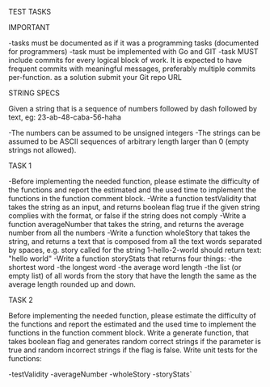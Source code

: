 TEST TASKS

IMPORTANT 

-tasks must be documented as if it was a programming tasks (documented for programmers)
-task must be implemented with Go and GIT
-task MUST include commits for every logical block of work. It is expected to have frequent commits with meaningful messages, preferably multiple commits per-function.
  as a solution submit your Git repo URL

STRING SPECS

Given a string that is a sequence of numbers followed by dash followed by text, eg: 23-ab-48-caba-56-haha

-The numbers can be assumed to be unsigned integers
-The strings can be assumed to be ASCII sequences of arbitrary length larger than 0 (empty strings not allowed).

TASK 1

-Before implementing the needed function, please estimate the difficulty of the functions and report the estimated and the used time to implement the functions in the function comment block.
-Write a function testValidity that takes the string as an input, and returns boolean flag true if the given string complies with the format, or false if the string does not comply
-Write a function averageNumber that takes the string, and returns the average number from all the numbers
-Write a function wholeStory that takes the string, and returns a text that is composed from all the text words separated by spaces, e.g. story called for the string 1-hello-2-world should return text: "hello world"
-Write a function storyStats that returns four things:
	-the shortest word
	-the longest word
	-the average word length
	-the list (or empty list) of all words from the story that have the length the same as the average length rounded up and down.

TASK 2

Before implementing the needed function, please estimate the difficulty of the functions and report the estimated and the used time to implement the functions in the function comment block.
Write a generate function, that takes boolean flag and generates random correct strings if the parameter is true and random incorrect strings if the flag is false.
Write unit tests for the functions:

-testValidity
-averageNumber
-wholeStory
-storyStats`